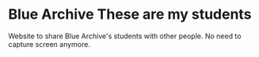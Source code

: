 # Blue Archive These are my students
Website to share Blue Archive's students with other people. No need to capture screen anymore.
